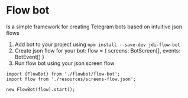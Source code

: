 # Flow bot

Is a simple framework for creating Telegram bots based on intuitive json flows
1. Add bot to your project using ```npm install --save-dev jdi-flow-bot```
2. Create json flow for your bot:
flow = { screens: BotScreen[], events: BotEvent[] }
3. Run flow bot using your json screen flow
```
import {FlowBot} from './flowbot/flow-bot';
import flow from './resources/screens-flow.json';

new FlowBot(flow).start();
```
